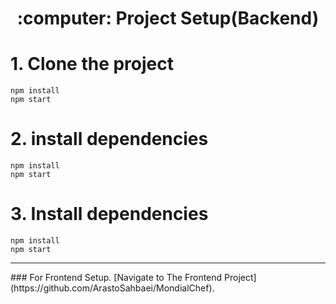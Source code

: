  <h1 align="center"> :computer: Project Setup(Backend) </h1>

# 1. Clone the project
```
npm install
npm start
```
# 2. install dependencies
```
npm install
npm start
```
# 3. Install dependencies
```
npm install
npm start
```

<hr/>
### For Frontend Setup. [Navigate to The Frontend Project](https://github.com/ArastoSahbaei/MondialChef).

